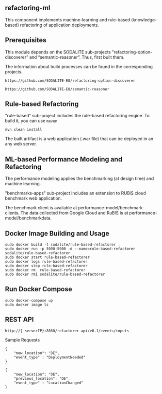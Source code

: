 ## refactoring-ml

This component implements machine-learning and rule-based (knowledge-based) refactoring of application deployments.  

## Prerequisites
This module depends on the SODALITE sub-projects "refactoring-option-discoverer" and “semantic-reasoner”. Thus, first built them.

The information about build processes can be found in the corresponding projects.

`https://github.com/SODALITE-EU/refactoring-option-discoverer`

`https://github.com/SODALITE-EU/semantic-reasoner`

## Rule-based Refactoring
"rule-based" sub-project includes the rule-based refactoring engine. To build it, you can use `maven`
```
mvn clean install
```
The built artifact is a web application (.war file) that can be deployed in an any web server. 

## ML-based Performance Modeling and Refactoring

The performance modeling applies the benchmarking (at design time) and machine learning. 

"benchmarks-apps" sub-project includes an extension to RUBiS cloud benchmark web application.

The benchmark client is available at performance-model/benchmark-clients. The data collected from Google Cloud and RuBIS is at performance-model/benchmarkdata.

## Docker Image Building and Usage
```
sudo docker build -t sodalite/rule-based-refactorer .
sudo docker run -p 5000:5000 -d --name=rule-based-refactorer sodalite/rule-based-refactorer
sudo docker start rule-based-refactorer
sudo docker logs rule-based-refactorer
sudo docker stop rule-based-refactorer
sudo docker rm  rule-based-refactorer
sudo docker rmi sodalite/rule-based-refactorer
```
## Run Docker Compose
```
sudo docker-compose up
sudo docker image ls
```

## REST API
```
http://{ serverIP}:8080/refactorer-api/v0.1/events/inputs
```
Sample Requests

```
{
	"new_location": "DE",
	"event_type" : "DeploymentNeeded"
}

{
	"new_location": "DE",
	"previous_location": "DE",
	"event_type" : "LocationChanged"
}
```
